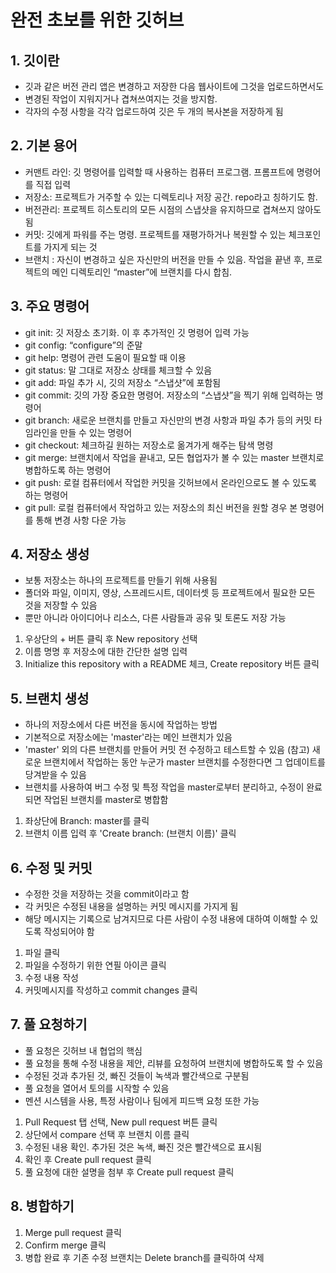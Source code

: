 완전 초보를 위한 깃허브
=====================



## 1. 깃이란

- 깃과 같은 버전 관리 앱은 변경하고 저장한 다음 웹사이트에 그것을 업로드하면서도
- 변경된 작업이 지워지거나 겹쳐쓰여지는 것을 방지함. 
- 각자의 수정 사항을 각각 업로드하여 깃은 두 개의 복사본을 저장하게 됨



## 2.  기본 용어

- 커맨트 라인: 깃 명령어를 입력할 때 사용하는 컴퓨터 프로그램. 프롬프트에 명령어를 직접 입력
- 저장소: 프로젝트가 거주할 수 있는 디렉토리나 저장 공간. repo라고 칭하기도 함.
- 버전관리: 프로젝트 히스토리의 모든 시점의 스냅샷을 유지하므로 겹쳐쓰지 않아도 됨
- 커밋: 깃에게 파워를 주는 명령. 프로젝트를 재평가하거나 복원할 수 있는 체크포인트를 가지게 되는 것
- 브랜치 : 자신이 변경하고 싶은 자신만의 버전을 만들 수 있음. 작업을 끝낸 후, 프로젝트의 메인 디렉토리인 “master”에 브랜치를 다시 합침.



## 3. 주요 명령어

- git init: 깃 저장소 초기화. 이 후 추가적인 깃 명령어 입력 가능
- git config: “configure”의 준말
- git help: 명령어 관련 도움이 필요할 때 이용
- git status: 말 그대로 저장소 상태를 체크할 수 있음
- git add: 파일 추가 시, 깃의 저장소 “스냅샷”에 포함됨
- git commit: 깃의 가장 중요한 명령어. 저장소의 “스냅샷”을 찍기 위해 입력하는 명령어
- git branch: 새로운 브랜치를 만들고 자신만의 변경 사항과 파일 추가 등의 커밋 타임라인을 만들 수 있는 명령어
- git checkout: 체크하길 원하는 저장소로 옮겨가게 해주는 탐색 명령
- git merge: 브랜치에서 작업을 끝내고, 모든 협업자가 볼 수 있는 master 브랜치로 병합하도록 하는 명령어
- git push: 로컬 컴퓨터에서 작업한 커밋을 깃허브에서 온라인으로도 볼 수 있도록 하는 명령어
- git pull: 로컬 컴퓨터에서 작업하고 있는 저장소의 최신 버전을 원할 경우 본 명령어를 통해 변경 사항 다운 가능



## 4. 저장소 생성

- 보통 저장소는 하나의 프로젝트를 만들기 위해 사용됨
- 폴더와 파일, 이미지, 영상, 스프레드시트, 데이터셋 등 프로젝트에서 필요한 모든 것을 저장할 수 있음
- 뿐만 아니라 아이디어나 리소스, 다른 사람들과 공유 및 토론도 저장 가능

1. 우상단의 + 버튼 클릭 후 New repository 선택
2. 이름 명명 후 저장소에 대한 간단한 설명 입력
3. Initialize this repository with a README 체크, Create repository 버튼 클릭



## 5. 브랜치 생성

- 하나의 저장소에서 다른 버전을 동시에 작업하는 방법
- 기본적으로 저장소에는 'master'라는 메인 브랜치가 있음
- 'master' 외의 다른 브랜치를 만들어 커밋 전 수정하고 테스트할 수 있음
(참고) 새로운 브랜치에서 작업하는 동안 누군가 master 브랜치를 수정한다면 그 업데이트를 당겨받을 수 있음
- 브랜치를 사용하여 버그 수정 및 특정 작업을 master로부터 분리하고, 수정이 완료되면 작업된 브랜치를 master로 병합함

1. 좌상단에 Branch: master를 클릭
2. 브랜치 이름 입력 후 'Create branch: (브랜치 이름)' 클릭



## 6. 수정 및 커밋

- 수정한 것을 저장하는 것을 commit이라고 함
- 각 커밋은 수정된 내용을 설명하는 커밋 메시지를 가지게 됨
- 해당 메시지는 기록으로 남겨지므로 다른 사람이 수정 내용에 대하여 이해할 수 있도록 작성되어야 함

1. 파일 클릭
2. 파일을 수정하기 위한 연필 아이콘 클릭
3. 수정 내용 작성
4. 커밋메시지를 작성하고 commit changes 클릭



## 7. 풀 요청하기

- 풀 요청은 깃허브 내 협업의 핵심
- 풀 요청을 통해 수정 내용을 제안, 리뷰를 요청하여 브랜치에 병합하도록 할 수 있음
- 수정된 것과 추가된 것, 빠진 것들이 녹색과 빨간색으로 구분됨
- 풀 요청을 열어서 토의를 시작할 수 있음
- 멘션 시스템을 사용, 특정 사람이나 팀에게 피드백 요청 또한 가능

1. Pull Request 탭 선택, New pull request 버튼 클릭
2. 상단에서 compare 선택 후 브랜치 이름 클릭
3. 수정된 내용 확인. 추가된 것은 녹색, 빠진 것은 빨간색으로 표시됨
4. 확인 후 Create pull request 클릭
5. 풀 요청에 대한 설명을 첨부 후 Create pull request 클릭



## 8. 병합하기

1. Merge pull request 클릭
2. Confirm merge 클릭
3. 병합 완료 후 기존 수정 브랜치는 Delete branch를 클릭하여 삭제




